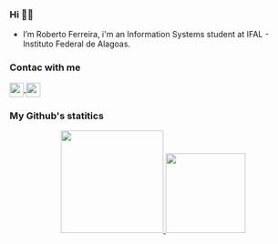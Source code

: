 ### Hi 👋👋

- I’m Roberto Ferreira, i'm an Information Systems student at IFAL - Instituto Federal de Alagoas.
### Contac with me
<p align=midlle>
    <a href = "mailto:rfaf1@aluno.ifal.edu.br?" target="_blank" title="E-mail">
        <img height=25 align="center" src = "https://img.shields.io/badge/Gmail-D14836?style=for-the-badge&logo=gmail&logoColor=white&link=mailto:rfaf1@aluno.ifal.edu.br?subject=">
    </a>
      <a href = "https://www.linkedin.com/in/roberto-ferreira-de-assis-filho-98a971193" target="_blank" "title="linkedin"</a>
        <img height=25 align="center" src="https://img.shields.io/badge/LinkedIn-0077B5?style=for-the-badge&logo=linkedin&logoColor=white">
    </a>
  
  
### My Github's statitics
<div align="center">
  <a href="https://github.com/otrebor7">
  <img height="180em" src="https://github-readme-stats.vercel.app/api?username=otrebor7&show_icons=true&theme=dark&include_all_commits=true&count_private=true"/>
  </a>
  <a>
  <img height="140em" src="https://github-readme-stats.vercel.app/api/top-langs/?username=otrebor7&layout=compact&langs_count=7&theme=dark"/>
  </a>
</div>

